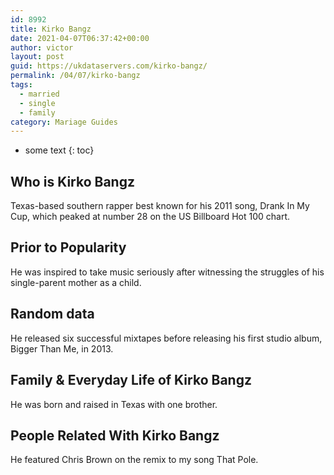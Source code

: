 ```yaml
---
id: 8992
title: Kirko Bangz
date: 2021-04-07T06:37:42+00:00
author: victor
layout: post
guid: https://ukdataservers.com/kirko-bangz/
permalink: /04/07/kirko-bangz  
tags:
  - married
  - single
  - family
category: Mariage Guides
---
```


* some text
{: toc}


## Who is Kirko Bangz



Texas-based southern rapper best known for his 2011 song, Drank In My Cup, which peaked at number 28 on the US Billboard Hot 100 chart.

                
                
                
## Prior to Popularity



He was inspired to take music seriously after witnessing the struggles of his single-parent mother as a child.

                
                
                
## Random data



He released six successful mixtapes before releasing his first studio album, Bigger Than Me, in 2013.

                
                
                
## Family & Everyday Life of Kirko Bangz



He was born and raised in Texas with one brother.

                
                
                
## People Related With Kirko Bangz



He featured Chris Brown on the remix to my song That Pole.

                
              
            
          
          
          